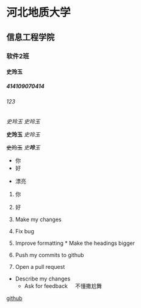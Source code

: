 # 河北地质大学
## 信息工程学院
### 软件2班
#### 史玲玉
##### 414109070414
###### 123
*史玲玉*
_史玲玉_

**史玲玉**
_史玲玉_

~~史玲玉~~
_史**玲**玉_

- 你
- 好
* 漂亮
1. 你
2. 好

1. Make my changes
  1. Fix bug
  2. Improve formatting
    * Make the headings bigger
2. Push my commits to github
3. Open a pull request
  * Describe my changes
    * Ask for feedback
     
不懂撒尬舞  
  
  [github](http://github.com)

